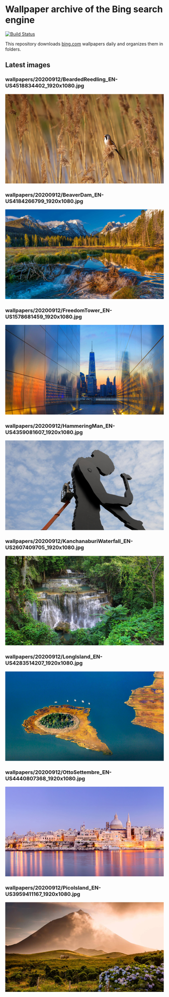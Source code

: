 # Wallpaper archive of the Bing search engine

[![Build Status](https://travis-ci.org/kijart/bing-daily-images-dl.svg?branch=wallpapers)](https://travis-ci.org/kijart/bing-daily-images-dl)

This repository downloads [bing.com](https://www.bing.com) wallpapers daily and organizes them in folders.

## Latest images

<!-- Wallpapers -->

### wallpapers/20200912/BeardedReedling_EN-US4518834402_1920x1080.jpg

![wallpapers/20200912/BeardedReedling_EN-US4518834402_1920x1080.jpg](wallpapers/20200912/BeardedReedling_EN-US4518834402_1920x1080.jpg)

### wallpapers/20200912/BeaverDam_EN-US4184266799_1920x1080.jpg

![wallpapers/20200912/BeaverDam_EN-US4184266799_1920x1080.jpg](wallpapers/20200912/BeaverDam_EN-US4184266799_1920x1080.jpg)

### wallpapers/20200912/FreedomTower_EN-US1578681459_1920x1080.jpg

![wallpapers/20200912/FreedomTower_EN-US1578681459_1920x1080.jpg](wallpapers/20200912/FreedomTower_EN-US1578681459_1920x1080.jpg)

### wallpapers/20200912/HammeringMan_EN-US4359081607_1920x1080.jpg

![wallpapers/20200912/HammeringMan_EN-US4359081607_1920x1080.jpg](wallpapers/20200912/HammeringMan_EN-US4359081607_1920x1080.jpg)

### wallpapers/20200912/KanchanaburiWaterfall_EN-US2607409705_1920x1080.jpg

![wallpapers/20200912/KanchanaburiWaterfall_EN-US2607409705_1920x1080.jpg](wallpapers/20200912/KanchanaburiWaterfall_EN-US2607409705_1920x1080.jpg)

### wallpapers/20200912/LongIsland_EN-US4283514207_1920x1080.jpg

![wallpapers/20200912/LongIsland_EN-US4283514207_1920x1080.jpg](wallpapers/20200912/LongIsland_EN-US4283514207_1920x1080.jpg)

### wallpapers/20200912/OttoSettembre_EN-US4440807368_1920x1080.jpg

![wallpapers/20200912/OttoSettembre_EN-US4440807368_1920x1080.jpg](wallpapers/20200912/OttoSettembre_EN-US4440807368_1920x1080.jpg)

### wallpapers/20200912/PicoIsland_EN-US3959411167_1920x1080.jpg

![wallpapers/20200912/PicoIsland_EN-US3959411167_1920x1080.jpg](wallpapers/20200912/PicoIsland_EN-US3959411167_1920x1080.jpg)


